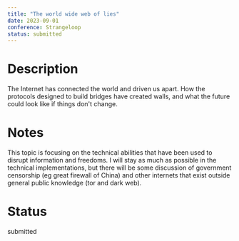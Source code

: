```yaml
---
title: "The world wide web of lies"
date: 2023-09-01
conference: Strangeloop
status: submitted
---
```


# Description

The Internet has connected the world and driven us apart. How the protocols designed to build bridges have created walls, and what the future could look like if things don't change.

# Notes

This topic is focusing on the technical abilities that have been used to disrupt information and freedoms. I will stay as much as possible in the technical implementations, but there will be some discussion of government censorship (eg great firewall of China) and other internets that exist outside general public knowledge (tor and dark web).

# Status

submitted
